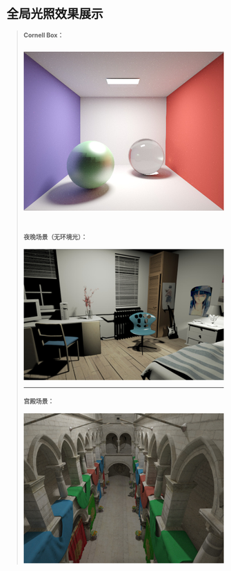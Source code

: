# 全局光照效果展示
>
> #### Cornell Box：
> ![image](https://github.com/MonkeyKingY/Global_Illumination/raw/master/Picture/Cornell_Box.jpg) 
>  
>----------------------------------- 
> #### 夜晚场景（无环境光）：
> ![image](https://github.com/MonkeyKingY/Global_Illumination/raw/master/Picture/1.jpg) 
>
>----------------------------------- 
> #### 宫殿场景：
> ![image](https://github.com/MonkeyKingY/Global_Illumination/raw/master/Picture/Sponza.jpg) 
>
